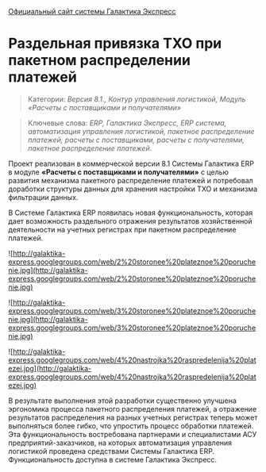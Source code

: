[Официальный сайт системы Галактика Экспресс](http://galaktika-express.ru/)

# Раздельная привязка ТХО при пакетном распределении платежей #

> Категории:  _Версия 8.1., Контур управления логистикой, Модуль «Расчеты с поставщиками и получателями»_

> Ключевые слова: _ERP, Галактика Экспресс, ERP система, автоматизация управления логистикой, пакетное распределение платежей, расчеты с поставщиками, расчеты с получателями, пакетное распределение платежей._

Проект реализован в коммерческой версии 8.1 Системы Галактика ERP в модуле **«Расчеты с поставщиками и получателями»** с целью развития механизма пакетного распределение платежей и потребовал доработки структуры данных для хранения настройки ТХО и механизма фильтрации данных.

В Системе Галактика ERP появилась новая функциональность, которая дает возможность раздельного отражения результатов хозяйственной деятельности на учетных регистрах при пакетном распределение платежей.

![http://galaktika-express.googlegroups.com/web/2%20storonee%20plateznoe%20poruchenie.jpg](http://galaktika-express.googlegroups.com/web/2%20storonee%20plateznoe%20poruchenie.jpg)

![http://galaktika-express.googlegroups.com/web/3%20storonee%20plateznoe%20poruchenie.jpg](http://galaktika-express.googlegroups.com/web/3%20storonee%20plateznoe%20poruchenie.jpg)

![http://galaktika-express.googlegroups.com/web/4%20nastrojka%20raspredelenija%20platezei.jpg](http://galaktika-express.googlegroups.com/web/4%20nastrojka%20raspredelenija%20platezei.jpg)

В результате выполнения этой разработки существенно улучшена эргономика процесса пакетного распределения платежей, а отражение результатов распределения на разных учетных регистрах теперь может выполняться более гибко, что упростить процесс обработки платежей.  Эта функциональность востребована партнерами и специалистами АСУ предприятий-заказчиков, на которых автоматизация управления логистикой проведена средствами Системы Галактика ERP. Функциональность доступна  в системе Галактика Экспресс.